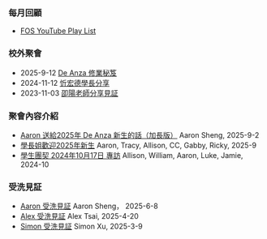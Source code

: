 
### 每月回顧
* [FOS YouTube Play List](https://www.youtube.com/watch?v=3OXeV_PT1hA&list=PLuNDlBSLzrDhYJ8lmyKM_6BPGHugZfIS5)

### 校外聚會 
* 2025-9-12 [De Anza 修業秘笈](https://www.youtube.com/watch?v=41YM2ou69H8)
* 2024-11-12 [忻宏德學長分享](https://www.youtube.com/watch?v=hrDrZBn55YU)
* 2023-11-03 [卲陽老師分享見証](https://www.youtube.com/live/HhIxgI4vkSQ)

### 聚會內容介紹
* [Aaron 送給2025年 De Anza 新生的話（加長版）](https://www.youtube.com/watch?v=UYBmyDhhsx8) Aaron Sheng, 2025-9-2
* [學長姐歡迎2025年新生](https://www.youtube.com/watch?v=3OXeV_PT1hA)  Aaron, Tracy, Allison, CC, Gabby, Ricky, 2025-9
* [學生團契 2024年10月17日 專訪](https://www.youtube.com/watch?v=Fh-XXScNz00) Allison, William, Aaron, Luke, Jamie, 2024-10

### 受洗見証
* [Aaron 受洗見証](https://www.youtube.com/watch?v=F7X5KOpouxo) Aaron Sheng， 2025-6-8
* [Alex 受洗見証](https://www.youtube.com/watch?v=kx4fjizjvcU) Alex Tsai, 2025-4-20
* [Simon 受洗見証](https://www.youtube.com/watch?v=UTgpF83GTJY) Simon Xu, 2025-3-9
